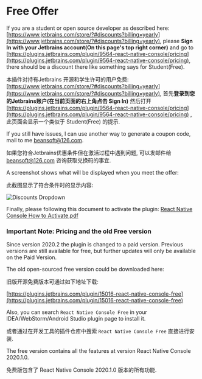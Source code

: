 # Free Offer

If you are a student or open source developer as described here: [https://www.jetbrains.com/store/?#discounts?billing=yearly](https://www.jetbrains.com/store/?#discounts?billing=yearly), please **Sign In with your Jetbrains account(On this page's top right corner)** and go to [https://plugins.jetbrains.com/plugin/9564-react-native-console/pricing](https://plugins.jetbrains.com/plugin/9564-react-native-console/pricing), there should be a discount there like something says for Student(Free).

本插件对持有Jetbrains 开源和学生许可的用户免费:[https://www.jetbrains.com/store/?#discounts?billing=yearly](https://www.jetbrains.com/store/?#discounts?billing=yearly), 首先**登录到您的Jetbrains账户(在当前页面的右上角点击 Sign In)** 然后打开 [https://plugins.jetbrains.com/plugin/9564-react-native-console/pricing](https://plugins.jetbrains.com/plugin/9564-react-native-console/pricing) , 此页面会显示一个类似于 Student(Free) 的提示.

If you still have issues, I can use another way to generate a coupon code, mail to me beansoft@126.com.

如果您符合Jetbrains优惠条件但在激活过程中遇到问题, 可以发邮件给 beansoft@126.com 咨询获取兑换码的事宜.

A screenshot shows what will be displayed when you meet the offer:

此截图显示了符合条件时的显示内容:

![Discounts Dropdown](https://plugins.jetbrains.com/docs/marketplace/images/discounts_dropdown.png "Discounts Dropdown")

Finally, please following this document to activate the plugin:
[React Native Console How to Activate.pdf](https://github.com/beansoft/react-native-console/blob/main/React%20Native%20Console%20How%20to%20Activate.pdf)

### Important Note: Pricing and the old Free version

Since version 2020.2 the plugin is changed to a paid version. Previous versions are still available for free, but further updates will only be available on the Paid Version.


The old open-sourced free version could be downloaded here:

旧版开源免费版本可通过如下地址下载:

[https://plugins.jetbrains.com/plugin/15016-react-native-console-free](https://plugins.jetbrains.com/plugin/15016-react-native-console-free)

Also, you can search  `React Native Console Free` in your IDEA/WebStorm/Android Studio plugin page to install it.

或者通过在开发工具的插件仓库中搜索 `React Native Console Free` 直接进行安装.

The free version contains all the features at version React Native Console 2020.1.0.

免费版包含了 React Native Console 2020.1.0 版本的所有功能.
